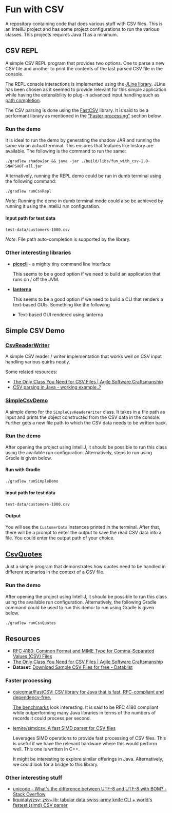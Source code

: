 # Fun with CSV

A repository containing code that does various stuff with CSV files.
This is an IntelliJ project and has some project configurations to run the
various classes. This projects requires Java 11 as a minimum.


## CSV REPL

A simple CSV REPL program that provides two options. One to parse a
new CSV file and another to print the contents of the last parsed CSV file
in the console.

The REPL console interactions is implemented using the [JLine library](https://github.com/jline/jline3).
JLine has been chosen as it seemed to provide relevant for this simple
application while having the extensibility to plug-in advanced input handling
such as [path completion](https://github.com/jline/jline3/wiki/Completion).

The CSV parsing is done using the [FastCSV](https://github.com/osiegmar/FastCSV)
library. It is said to be a performant library as mentioned in the
["Faster processing"](#faster-processing) section below.

### Run the demo

It is ideal to run the demo by generating the shadow JAR and running the same
via an actual terminal. This ensures that features like history are available.
The following is the command to run the same:

```shell
./gradlew shadowJar && java -jar ./build/libs/fun_with_csv-1.0-SNAPSHOT-all.jar
```

Alternatively, running the REPL demo could be run in dumb terminal using the
following command:

```shell
./gradlew runCsvRepl
```

_Note_: Running the demo in dumb terminal mode could also be achieved by running it
using the IntelliJ run configuration.

#### Input path for test data

`test-data/customers-1000.csv`

_Note_: File path auto-completion is supported by the library. 

### Other interesting libraries

- **[picocli](https://picocli.info/)** - a mighty tiny command line interface

  This seems to be a good option if we need to build an application that runs
  on / off the JVM.

- **[lanterna](https://github.com/mabe02/lanterna)**

  This seems to be a good option if we need to build a CLI that renders a
  text-based GUIs. Something like the following

  <details>
  <summary>Text-based GUI rendered using lanterna</summary>

  ![Text-based GUI based on lanterna](./img/lanterna-gui.png)

  </details>


## Simple CSV Demo

### [CsvReaderWriter](./src/main/java/org/example/util/CsvReaderWriter.java)

A simple CSV reader / writer implementation that works well on CSV input handling
various quirks neatly.

Some related resources:
- [The Only Class You Need for CSV Files | Agile Software Craftsmanship](https://agiletribe.wordpress.com/2012/11/23/the-only-class-you-need-for-csv-files/)
- [CSV parsing in Java - working example..?](https://stackoverflow.com/a/13655640/5614968)

### [SimpleCsvDemo](./src/main/java/org/example/SimpleCsvDemo.java)

A simple demo for the `SimpleCsvReaderWriter` class. It takes in a file
path as input and prints the object constructed from the CSV data in
the console. Further gets a new file path to which the CSV data needs to
be written back.

### Run the demo

After opening the project using IntelliJ, it should be possible to run
this class using the available run configuration. Alternatively, steps
to run using Gradle is given below.

#### Run with Gradle

```shell
./gradlew runSimpleDemo
```

#### Input path for test data

`test-data/customers-1000.csv`

#### Output

You will see the `CustomerData` instances printed in the terminal.
After that, there will be a prompt to enter the output to save
the read CSV data into a file. You could enter the output path of
your choice.


## [CsvQuotes](./src/main/java/org/example/CsvQuotes.java)

Just a simple program that demonstrates how quotes need to be handled
in different scenarios in the context of a CSV file.

### Run the demo

After opening the project using IntelliJ, it should be possible to run
this class using the available run configuration. Alternatively, the following
Gradle command could be used to run this demo:
to run using Gradle is given below.

```shell
./gradlew runCsvQuotes
```


## Resources

- [RFC 4180: Common Format and MIME Type for Comma-Separated Values (CSV) Files](https://www.rfc-editor.org/rfc/rfc4180)
- [The Only Class You Need for CSV Files | Agile Software Craftsmanship](https://agiletribe.wordpress.com/2012/11/23/the-only-class-you-need-for-csv-files/)
- **Dataset**: [Download Sample CSV Files for free - Datablist](https://www.datablist.com/learn/csv/download-sample-csv-files)

### Faster processing

- [osiegmar/FastCSV: CSV library for Java that is fast, RFC-compliant and dependency-free.](https://github.com/osiegmar/FastCSV)

  [The benchmarks](https://github.com/osiegmar/FastCSV/blob/main/README.md#benchmark--compatibility)
  look interesting. It is said to be RFC 4180 compliant while outperforming many Java libraries in terms
  of the numbers of records it could process per second.

- [lemire/simdcsv: A fast SIMD parser for CSV files](https://github.com/lemire/simdcsv)

  Leverages SIMD operations to provide fast processing of CSV files. This is useful if we have
  the relevant hardware where this would perform well. This one is written in C++. 

  It might be interesting to explore similar offerings in Java. Alternatively, we could look for
  a bridge to this library.

### Other interesting stuff

- [unicode - What's the difference between UTF-8 and UTF-8 with BOM? - Stack Overflow](https://stackoverflow.com/q/2223882/5614968)
- [liquidaty/zsv: zsv+lib: tabular data swiss-army knife CLI + world's fastest (simd) CSV parser](https://github.com/liquidaty/zsv?tab=readme-ov-file)
